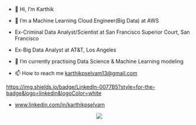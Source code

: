 - 👋 Hi, I’m Karthik
- 👀 I’m a Machine Learning Cloud Engineer(Big Data) at AWS
- Ex-Criminal Data Analyst/Scientist at San Francisco Superior Court, San Francisco
- Ex-Big Data Analyst at AT&T, Los Angeles

- 🌱 I’m currently practising Data Science & Machine Learning modeling
- 📫 How to reach me karthikpselvam13@gmail.com

https://img.shields.io/badge/LinkedIn-0077B5?style=for-the-badge&logo=linkedin&logoColor=white
- www.linkedin.com/in/karthikpselvam


<p align="center">
  <img src="https://user-images.githubusercontent.com/45563371/113604647-24a58000-9678-11eb-9bb9-4877d8f1674a.gif" />
</p>

